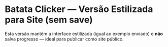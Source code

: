 # Batata Clicker — Versão Estilizada para Site (sem save)

Esta versão mantém a interface estilizada (igual ao exemplo enviado) e **não** salva progresso — ideal para publicar como site público.




